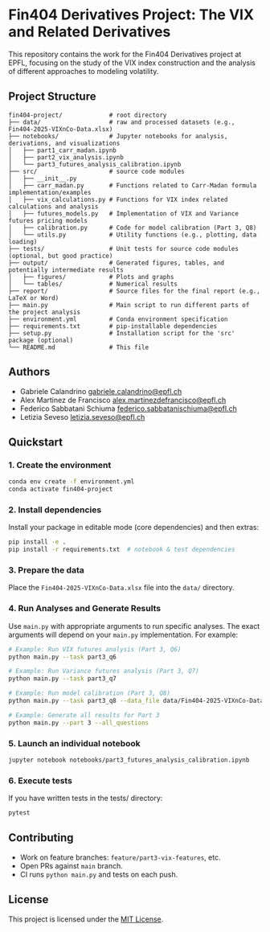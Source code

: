 # Fin404 Derivatives Project: The VIX and Related Derivatives

This repository contains the work for the Fin404 Derivatives project at EPFL, focusing on the study of the VIX index construction and the analysis of different approaches to modeling volatility.

## Project Structure

```text
fin404-project/             # root directory
├── data/                   # raw and processed datasets (e.g., Fin404-2025-VIXnCo-Data.xlsx)
├── notebooks/              # Jupyter notebooks for analysis, derivations, and visualizations
│   ├── part1_carr_madan.ipynb
│   ├── part2_vix_analysis.ipynb
│   └── part3_futures_analysis_calibration.ipynb
├── src/                    # source code modules
│   ├── __init__.py
│   ├── carr_madan.py       # Functions related to Carr-Madan formula implementation/examples
│   ├── vix_calculations.py # Functions for VIX index related calculations and analysis
│   ├── futures_models.py   # Implementation of VIX and Variance futures pricing models
│   ├── calibration.py      # Code for model calibration (Part 3, Q8)
│   └── utils.py            # Utility functions (e.g., plotting, data loading)
├── tests/                  # Unit tests for source code modules (optional, but good practice)
├── output/                 # Generated figures, tables, and potentially intermediate results
│   ├── figures/            # Plots and graphs
│   └── tables/             # Numerical results
├── report/                 # Source files for the final report (e.g., LaTeX or Word)
├── main.py                 # Main script to run different parts of the project analysis
├── environment.yml         # Conda environment specification
├── requirements.txt        # pip-installable dependencies
├── setup.py                # Installation script for the 'src' package (optional)
└── README.md               # This file
```

## Authors

* Gabriele Calandrino [gabriele.calandrino@epfl.ch](mailto:gabriele.calandrino@epfl.ch)
* Alex Martinez de Francisco [alex.martinezdefrancisco@epfl.ch](mailto:alex.martinezdefrancisco@epfl.ch)
* Federico Sabbatani Schiuma [federico.sabbatanischiuma@epfl.ch](mailto:federico.sabbatanischiuma@epfl.ch)
* Letizia Seveso [letizia.seveso@epfl.ch](mailto:letizia.seveso@epfl.ch)

## Quickstart

### 1. Create the environment

```bash
conda env create -f environment.yml
conda activate fin404-project
```

### 2. Install dependencies

Install your package in editable mode (core dependencies) and then extras:

```bash
pip install -e .
pip install -r requirements.txt  # notebook & test dependencies
```

### 3. Prepare the data

Place the `Fin404-2025-VIXnCo-Data.xlsx` file  into the `data/` directory.

### 4. Run Analyses and Generate Results

Use `main.py` with appropriate arguments to run specific analyses. The exact arguments will depend on your `main.py` implementation. For example:

```bash
# Example: Run VIX futures analysis (Part 3, Q6)
python main.py --task part3_q6

# Example: Run Variance futures analysis (Part 3, Q7)
python main.py --task part3_q7

# Example: Run model calibration (Part 3, Q8)
python main.py --task part3_q8 --data_file data/Fin404-2025-VIXnCo-Data.xlsx

# Example: Generate all results for Part 3
python main.py --part 3 --all_questions
```

### 5. Launch an individual notebook

```bash
jupyter notebook notebooks/part3_futures_analysis_calibration.ipynb
```

### 6. Execute tests

If you have written tests in the tests/ directory:

```bash
pytest
```

## Contributing

* Work on feature branches: `feature/part3-vix-features`, etc.
* Open PRs against `main` branch.
* CI runs `python main.py` and tests on each push.

## License

This project is licensed under the [MIT License](LICENSE).